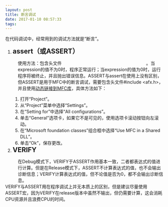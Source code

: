 ```yaml
---
layout: post
title: 断言调试
date: 2017-01-10 08:57:33
tags:
---
```



<span></span>
<div><span>在代码调试中，经常用到的调试方法就是“断言”。</span></div>
<ol>
<li><span><strong><span style="font-size:21px">assert（或ASSERT）</span></strong></span></li></ol>
<div style="margin-left:40px">使用方法：包含头文件<span style=""><span style="color:#ff00">#include &lt;assert.h&gt;；assert(expression)</span></span>。当expression的&#20540;不为0时，程序正常运行；当expression的&#20540;为0时，运行程序将被终止，并且抛出错误信息。ASSERT与assert在使用上没有区别，但ASSERT是用于MFC中的断言调试，需要包含头文件#include &lt;afx.h&gt;，并且使用<u>动态链接到MFC库</u>，具体方法如下：</div>
<ol start="2">
<li style="list-style:none; display:inline">
<ol>
<li>打开“Project”。</li><li>从“Project”菜单中选择“Settings”。</li><li>在“Setting for”中选择“All configurations”。</li><li>单击“General”选项卡，如果它不是可见的，使用选项卡滚动按钮向左滚动。</li><li>在“Microsoft foundation classes”组合框中选择“Use MFC in a Shared DLL”。</li><li>单击“Ok”，保存更改。</li></ol>
</li><li><span style="font-size:21px"><strong>VERIFY</strong></span></li></ol>
<div style="margin-left:40px">在Debug模式下，VERIFY于ASSERT作用基本一致，二者都表达式的&#20540;进行计算。但是在Release模式下，ASSERT不计算表达式的&#20540;，也不会输出诊断信息；VERIFY计算表达式的&#20540;，但不论&#20540;是否为0，都不会输出诊断信息。</div>
<div>VERIFY与ASSERT用在程序调试上并无本质上的区别，但是<span style="">建议尽量使用ASSERT宏</span>，因为VERIFY在release版本中虽然不输出，但仍需要计算，这会消耗CPU资源并且浪费CPU的时间。</div>
